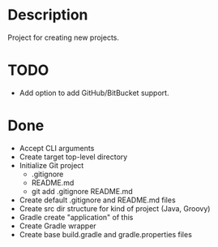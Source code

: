 # Description #

Project for creating new projects.

# TODO #

* Add option to add GitHub/BitBucket support.


# Done #

* Accept CLI arguments
* Create target top-level directory
* Initialize Git project
  * .gitignore
  * README.md
  * git add .gitignore README.md
* Create default .gitignore and README.md files
* Create src dir structure for kind of project (Java, Groovy)
* Gradle create "application" of this
* Create Gradle wrapper
* Create base build.gradle and gradle.properties files
